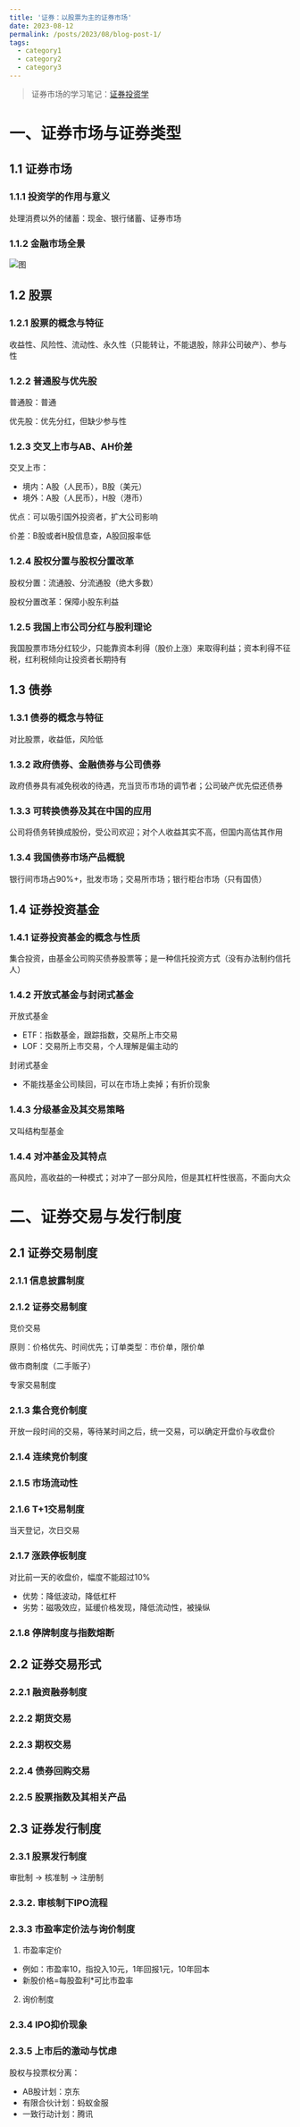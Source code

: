 ```yaml
---
title: '证券：以股票为主的证券市场'
date: 2023-08-12
permalink: /posts/2023/08/blog-post-1/
tags:
  - category1
  - category2
  - category3
---
```



> 证券市场的学习笔记：[证券投资学](https://www.icourse163.org/course/SDU-1207039801)

# 一、证券市场与证券类型

## 1.1 证券市场

### 1.1.1 投资学的作用与意义

处理消费以外的储蓄：现金、银行储蓄、证券市场

### 1.1.2 金融市场全景

![图]()

## 1.2 股票

### 1.2.1 股票的概念与特征

收益性、风险性、流动性、永久性（只能转让，不能退股，除非公司破产）、参与性

### 1.2.2 普通股与优先股

普通股：普通

优先股：优先分红，但缺少参与性

### 1.2.3 交叉上市与AB、AH价差

交叉上市：

- 境内：A股（人民币），B股（美元）
- 境外：A股（人民币），H股（港币）

优点：可以吸引国外投资者，扩大公司影响

价差：B股或者H股信息查，A股回报率低

### 1.2.4 股权分置与股权分置改革

股权分置：流通股、分流通股（绝大多数）

股权分置改革：保障小股东利益

### 1.2.5 我国上市公司分红与股利理论

我国股票市场分红较少，只能靠资本利得（股价上涨）来取得利益；资本利得不征税，红利税倾向让投资者长期持有

## 1.3 债券

### 1.3.1 债券的概念与特征

对比股票，收益低，风险低

### 1.3.2 政府债券、金融债券与公司债券

政府债券具有减免税收的待遇，充当货币市场的调节者；公司破产优先偿还债券

### 1.3.3 可转换债券及其在中国的应用

公司将债务转换成股份，受公司欢迎；对个人收益其实不高，但国内高估其作用

### 1.3.4 我国债券市场产品概貌

银行间市场占90%+，批发市场；交易所市场；银行柜台市场（只有国债）

## 1.4 证券投资基金

### 1.4.1 证券投资基金的概念与性质

集合投资，由基金公司购买债券股票等；是一种信托投资方式（没有办法制约信托人）

### 1.4.2 开放式基金与封闭式基金

开放式基金
- ETF：指数基金，跟踪指数，交易所上市交易
- LOF：交易所上市交易，个人理解是偏主动的

封闭式基金
- 不能找基金公司赎回，可以在市场上卖掉；有折价现象

### 1.4.3 分级基金及其交易策略

又叫结构型基金

### 1.4.4 对冲基金及其特点

高风险，高收益的一种模式；对冲了一部分风险，但是其杠杆性很高，不面向大众

# 二、证券交易与发行制度

## 2.1 证券交易制度

### 2.1.1 信息披露制度

### 2.1.2 证券交易制度

竞价交易

原则：价格优先、时间优先；订单类型：市价单，限价单

做市商制度（二手贩子）

专家交易制度

### 2.1.3 集合竞价制度

开放一段时间的交易，等待某时间之后，统一交易，可以确定开盘价与收盘价

### 2.1.4 连续竞价制度

### 2.1.5 市场流动性

### 2.1.6 T+1交易制度

当天登记，次日交易

### 2.1.7 涨跌停板制度

对比前一天的收盘价，幅度不能超过10%

- 优势：降低波动，降低杠杆
- 劣势：磁吸效应，延缓价格发现，降低流动性，被操纵

### 2.1.8 停牌制度与指数熔断

## 2.2 证券交易形式

### 2.2.1 融资融券制度

### 2.2.2 期货交易

### 2.2.3 期权交易

### 2.2.4 债券回购交易

### 2.2.5 股票指数及其相关产品

## 2.3 证券发行制度

### 2.3.1 股票发行制度

审批制 -> 核准制 -> 注册制

### 2.3.2. 审核制下IPO流程

### 2.3.3 市盈率定价法与询价制度

1. 市盈率定价
  - 例如：市盈率10，指投入10元，1年回报1元，10年回本
  - 新股价格=每股盈利*可比市盈率
2. 询价制度

### 2.3.4 IPO抑价现象

### 2.3.5 上市后的激动与忧虑

股权与投票权分离：
- AB股计划：京东
- 有限合伙计划：蚂蚁金服
- 一致行动计划：腾讯